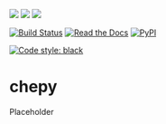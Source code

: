 ![](https://github.com/securisec/chepy/workflows/docs/badge.svg)
![](https://github.com/securisec/chepy/workflows/bandit/badge.svg)
![](https://github.com/securisec/chepy/workflows/pytest/badge.svg)

[![Build Status](https://travis-ci.com/securisec/chepy.svg?branch=master)](https://travis-ci.com/securisec/chepy)
[![Read the Docs](https://img.shields.io/readthedocs/chepy.svg)]()
[![PyPI](https://img.shields.io/pypi/v/chepy.svg)](https://pypi.python.org/pypi/chepy)

[![Code style: black](https://img.shields.io/badge/code%20style-black-000000.svg)](https://github.com/securisec/chepy)

# chepy

Placeholder